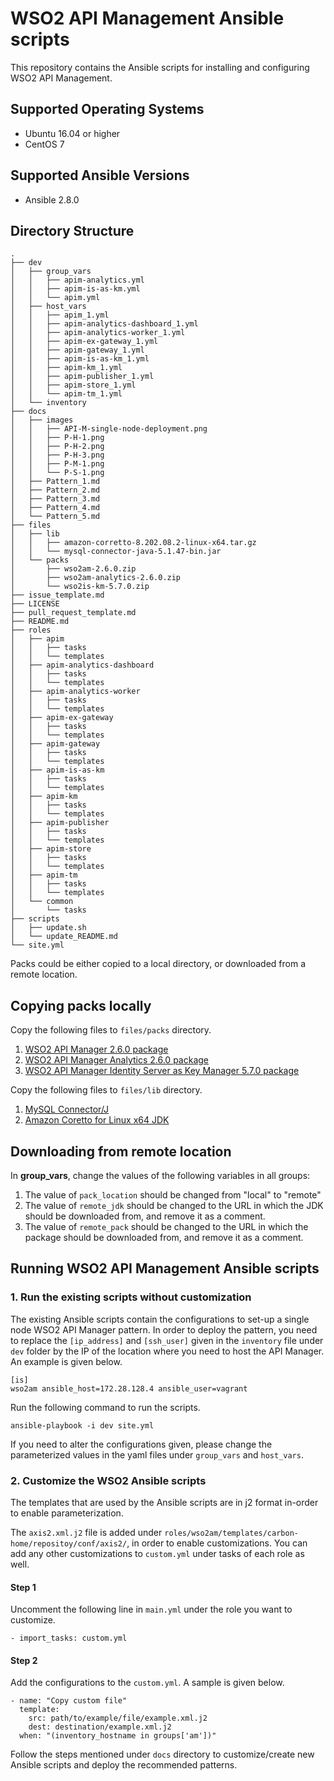 # WSO2 API Management Ansible scripts

This repository contains the Ansible scripts for installing and configuring WSO2 API Management.

## Supported Operating Systems

- Ubuntu 16.04 or higher
- CentOS 7

## Supported Ansible Versions

- Ansible 2.8.0

## Directory Structure
```
.
├── dev
│   ├── group_vars
│   │   ├── apim-analytics.yml
│   │   ├── apim-is-as-km.yml
│   │   └── apim.yml
│   ├── host_vars
│   │   ├── apim_1.yml
│   │   ├── apim-analytics-dashboard_1.yml
│   │   ├── apim-analytics-worker_1.yml
│   │   ├── apim-ex-gateway_1.yml
│   │   ├── apim-gateway_1.yml
│   │   ├── apim-is-as-km_1.yml
│   │   ├── apim-km_1.yml
│   │   ├── apim-publisher_1.yml
│   │   ├── apim-store_1.yml
│   │   └── apim-tm_1.yml
│   └── inventory
├── docs
│   ├── images
│   │   ├── API-M-single-node-deployment.png
│   │   ├── P-H-1.png
│   │   ├── P-H-2.png
│   │   ├── P-H-3.png
│   │   ├── P-M-1.png
│   │   └── P-S-1.png
│   ├── Pattern_1.md
│   ├── Pattern_2.md
│   ├── Pattern_3.md
│   ├── Pattern_4.md
│   └── Pattern_5.md
├── files
│   ├── lib
│   │   ├── amazon-corretto-8.202.08.2-linux-x64.tar.gz
│   │   └── mysql-connector-java-5.1.47-bin.jar
│   └── packs
│       ├── wso2am-2.6.0.zip
│       ├── wso2am-analytics-2.6.0.zip
│       └── wso2is-km-5.7.0.zip
├── issue_template.md
├── LICENSE
├── pull_request_template.md
├── README.md
├── roles
│   ├── apim
│   │   ├── tasks
│   │   └── templates
│   ├── apim-analytics-dashboard
│   │   ├── tasks
│   │   └── templates
│   ├── apim-analytics-worker
│   │   ├── tasks
│   │   └── templates
│   ├── apim-ex-gateway
│   │   ├── tasks
│   │   └── templates
│   ├── apim-gateway
│   │   ├── tasks
│   │   └── templates
│   ├── apim-is-as-km
│   │   ├── tasks
│   │   └── templates
│   ├── apim-km
│   │   ├── tasks
│   │   └── templates
│   ├── apim-publisher
│   │   ├── tasks
│   │   └── templates
│   ├── apim-store
│   │   ├── tasks
│   │   └── templates
│   ├── apim-tm
│   │   ├── tasks
│   │   └── templates
│   └── common
│       └── tasks
├── scripts
│   ├── update.sh
│   └── update_README.md
└── site.yml

```

Packs could be either copied to a local directory, or downloaded from a remote location.

## Copying packs locally

Copy the following files to `files/packs` directory.

1. [WSO2 API Manager 2.6.0 package](https://wso2.com/api-management/install/)
2. [WSO2 API Manager Analytics 2.6.0 package](https://wso2.com/api-management/install/analytics/)
3. [WSO2 API Manager Identity Server as Key Manager 5.7.0 package](https://wso2.com/api-management/install/key-manager/)

Copy the following files to `files/lib` directory.

1. [MySQL Connector/J](https://dev.mysql.com/downloads/connector/j/5.1.html)
2. [Amazon Coretto for Linux x64 JDK](https://docs.aws.amazon.com/corretto/latest/corretto-8-ug/downloads-list.html)

## Downloading from remote location

In **group_vars**, change the values of the following variables in all groups:
1. The value of `pack_location` should be changed from "local" to "remote"
2. The value of `remote_jdk` should be changed to the URL in which the JDK should be downloaded from, and remove it as a comment.
3. The value of `remote_pack` should be changed to the URL in which the package should be downloaded from, and remove it as a comment.

## Running WSO2 API Management Ansible scripts

### 1. Run the existing scripts without customization
The existing Ansible scripts contain the configurations to set-up a single node WSO2 API Manager pattern. In order to deploy the pattern, you need to replace the `[ip_address]` and `[ssh_user]` given in the `inventory` file under `dev` folder by the IP of the location where you need to host the API Manager. An example is given below.
```
[is]
wso2am ansible_host=172.28.128.4 ansible_user=vagrant
```

Run the following command to run the scripts.

`ansible-playbook -i dev site.yml`

If you need to alter the configurations given, please change the parameterized values in the yaml files under `group_vars` and `host_vars`.

### 2. Customize the WSO2 Ansible scripts

The templates that are used by the Ansible scripts are in j2 format in-order to enable parameterization.

The `axis2.xml.j2` file is added under `roles/wso2am/templates/carbon-home/repositoy/conf/axis2/`, in order to enable customizations. You can add any other customizations to `custom.yml` under tasks of each role as well.

#### Step 1
Uncomment the following line in `main.yml` under the role you want to customize.
```
- import_tasks: custom.yml
```

#### Step 2
Add the configurations to the `custom.yml`. A sample is given below.

```
- name: "Copy custom file"
  template:
    src: path/to/example/file/example.xml.j2
    dest: destination/example.xml.j2
  when: "(inventory_hostname in groups['am'])"
```

Follow the steps mentioned under `docs` directory to customize/create new Ansible scripts and deploy the recommended patterns.
